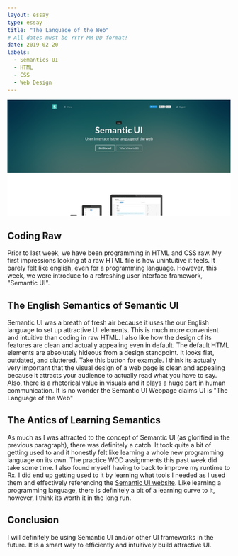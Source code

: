 ```yaml
---
layout: essay
type: essay
title: "The Language of the Web"
# All dates must be YYYY-MM-DD format!
date: 2019-02-20
labels:
  - Semantics UI
  - HTML
  - CSS
  - Web Design
---
```


<p class="aligncenter">
    <img src="../images/semantic-ui-homepage.png"/>
</p>

## Coding Raw

Prior to last week, we have been programming in HTML and CSS raw. My first impressions looking at a raw HTML file is how unintuitive it feels. It barely felt like english, even for a programming language. However, this week, we were introduce to a refreshing user interface framework, "Semantic UI".

## The English Semantics of Semantic UI

Semantic UI was a breath of fresh air because it uses the our English language to set up attractive UI elements. This is much more convenient and intuitive than coding in raw HTML. I also like how the design of its features are clean and actually appealing even in default. The default HTML elements are absolutely hideous from a design standpoint. It looks flat, outdated, and cluttered. Take this button for example. I think its actually very important that the visual design of a web page is clean and appealing because it attracts your audience to actually read what you have to say. Also, there is a rhetorical value in visuals and it plays a huge part in human communication. It is no wonder the Semantic UI Webpage claims UI is "The Language of the Web"

## The Antics of Learning Semantics

As much as I was attracted to the concept of Semantic UI (as glorified in the previous paragraph), there was definitely a catch. It took quite a bit of getting used to and it honestly felt like learning a whole new programming language on its own. The practice WOD assignments this past week did take some time. I also found myself having to back to improve my runtime to Rx. I did end up getting used to it by learning what tools I needed as I used them and effectively referencing the <a href="https://semantic-ui.com/">Semantic UI website</a>. Like learning a programming language, there is definitely a bit of a learning curve to it, however, I think its worth it in the long run. 

## Conclusion

I will definitely be using Semantic UI and/or other UI frameworks in the future. It is a smart way to efficiently and intuitively build attractive UI.
